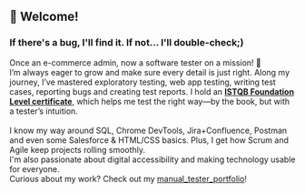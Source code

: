 ## 👋 Welcome!<br>
### If there's a bug, I'll find it. If not… I'll double-check;)

Once an e-commerce admin, now a software tester on a mission! 🚀 <br>
I’m always eager to grow and make sure every detail is just right. Along my journey, I’ve mastered exploratory testing, web app testing, writing test cases, reporting bugs and creating test reports.
I hold an [**ISTQB Foundation Level certificate**](https://drive.google.com/file/d/1GCh3_OaZgRL9pRCKyV_WIj58zvjf68pV/view?usp=sharing), which helps me test the right way—by the book, but with a tester’s intuition.<br><br>
I know my way around SQL, Chrome DevTools, Jira+Confluence, Postman and even some Salesforce & HTML/CSS basics. Plus, I get how Scrum and Agile keep projects rolling smoothly.<br>
I'm also passionate about digital accessibility and making technology usable for everyone.<br> 
Curious about my work? Check out my [manual_tester_portfolio](https://github.com/malgosiaboczar/manual_tester_portfolio)!
<!--
**malgosiaboczar/malgosiaboczar** is a ✨ _special_ ✨ repository because its `README.md` (this file) appears on your GitHub profile.

Here are some ideas to get you started:

- 🔭 I’m currently working on ...
- 🌱 I’m currently learning ...
- 👯 I’m looking to collaborate on ...
- 🤔 I’m looking for help with ...
- 💬 Ask me about ...
- 📫 How to reach me: ...
- 😄 Pronouns: ...
- ⚡ Fun fact: ...
-->
